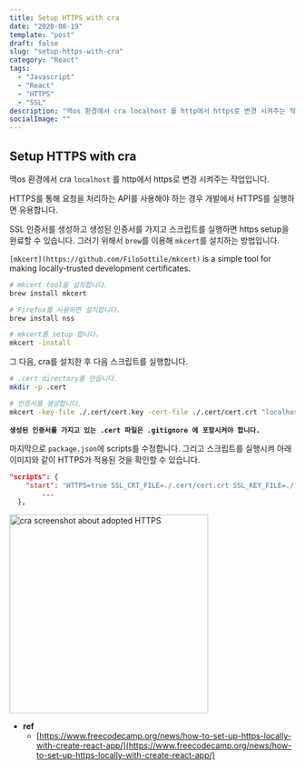```yaml
---
title: Setup HTTPS with cra
date: "2020-08-19"
template: "post"
draft: false
slug: "setup-https-with-cra"
category: "React"
tags:
  - "Javascript"
  - "React"
  - "HTTPS"
  - "SSL"
description: "맥os 환경에서 cra localhost 를 http에서 https로 변경 시켜주는 작업입니다. HTTPS를 통해 요청을 처리하는 API를 사용해야 하는 경우 개발에서 HTTPS를 실행하면 유용합니다."
socialImage: ""
---
```


## Setup HTTPS with cra

맥os 환경에서 cra `localhost` 를 http에서 https로 변경 시켜주는 작업입니다.

HTTPS를 통해 요청을 처리하는 API를 사용해야 하는 경우 개발에서 HTTPS를 실행하면 유용합니다.

SSL 인증서를 생성하고 생성된 인증서를 가지고 스크립트를 실행하면 https setup을 완료할 수 있습니다. 그러기 위해서 `brew`를 이용해 `mkcert`를 설치하는 방법입니다.

`[mkcert](https://github.com/FiloSottile/mkcert)` is a simple tool for making locally-trusted development certificates.

```bash
# mkcert tool을 설치합니다.
brew install mkcert

# Firefox를 사용하면 설치합니다.
brew install nss

# mkcert를 setup 합니다.
mkcert -install
```

그 다음, cra를 설치한 후 다음 스크립트를 실행합니다.

```bash
# .cert directory를 만듭니다.
mkdir -p .cert

# 인증서를 생성합니다.
mkcert -key-file ./.cert/cert.key -cert-file ./.cert/cert.crt "localhost"
```

**`생성된 인증서를 가지고 있는 .cert 파일은 .gitignore 에 포함시켜야 합니다.`**

마지막으로 `package.json`에 scripts를 수정합니다. 그리고 스크립트를 실행시켜 아래 이미지와 같이 HTTPS가 적용된 것을 확인할 수 있습니다.

```json
"scripts": {
    "start": "HTTPS=true SSL_CRT_FILE=./.cert/cert.crt SSL_KEY_FILE=./.cert/cert.key react-scripts start",
		...
  },
```

 

<img width="350" style="margin:0 auto;" alt="cra screenshot about adopted HTTPS" src="https://user-images.githubusercontent.com/29101760/90650403-ceb1d280-e276-11ea-9d04-d2b4426a06cf.png">

- **ref**
  - [https://www.freecodecamp.org/news/how-to-set-up-https-locally-with-create-react-app/](https://www.freecodecamp.org/news/how-to-set-up-https-locally-with-create-react-app/)

